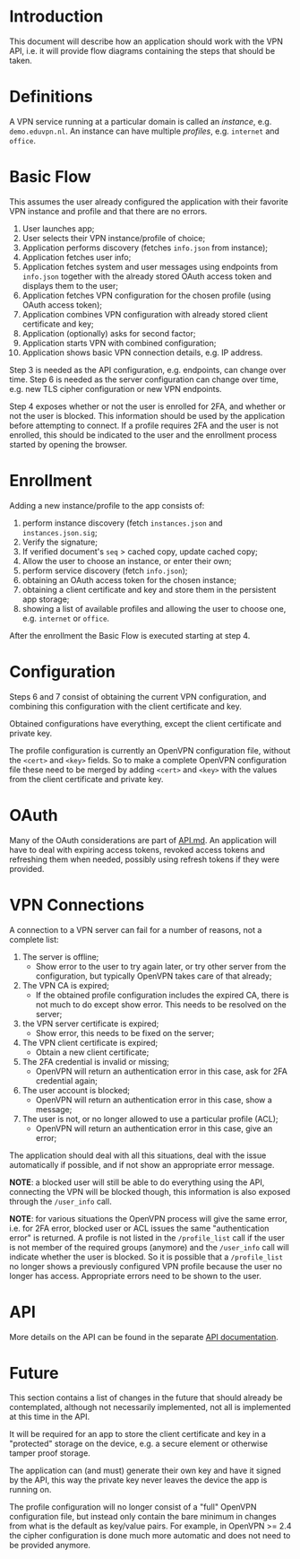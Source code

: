 # Introduction

This document will describe how an application should work with the VPN API,
i.e. it will provide flow diagrams containing the steps that should be taken.

# Definitions

A VPN service running at a particular domain is called an _instance_, e.g. 
`demo.eduvpn.nl`. An instance can have multiple _profiles_, e.g. 
`internet` and `office`.

# Basic Flow

This assumes the user already configured the application with their favorite 
VPN instance and profile and that there are no errors.

1.  User launches app;
2.  User selects their VPN instance/profile of choice;
3.  Application performs discovery (fetches `info.json` from instance);
4.  Application fetches user info;
5.  Application fetches system and user messages using endpoints from 
    `info.json` together with the already stored OAuth access token and displays 
    them to the user;
6.  Application fetches VPN configuration for the chosen profile (using OAuth 
    access token);
7.  Application combines VPN configuration with already stored client 
    certificate and key;
8.  Application (optionally) asks for second factor;
9.  Application starts VPN with combined configuration;
10. Application shows basic VPN connection details, e.g. IP address.

Step 3 is needed as the API configuration, e.g. endpoints, can change over 
time. Step 6 is needed as the server configuration can change over time, e.g. 
new TLS cipher configuration or new VPN endpoints.

Step 4 exposes whether or not the user is enrolled for 2FA, and whether or not
the user is blocked. This information should be used by the application before
attempting to connect. If a profile requires 2FA and the user is not enrolled,
this should be indicated to the user and the enrollment process started by 
opening the browser.

# Enrollment

Adding a new instance/profile to the app consists of:

1. perform instance discovery (fetch `instances.json` and `instances.json.sig`; 
2. Verify the signature;
3. If verified document's `seq` > cached copy, update cached copy;
4. Allow the user to choose an instance, or enter their own; 
5. perform service discovery (fetch `info.json`);
6. obtaining an OAuth access token for the chosen instance;
7. obtaining a client certificate and key and store them in the persistent app 
   storage;
8. showing a list of available profiles and allowing the user to choose one, 
   e.g. `internet` or `office`.

After the enrollment the Basic Flow is executed starting at step 4.

# Configuration

Steps 6 and 7 consist of obtaining the current VPN configuration, and combining
this configuration with the client certificate and key.

Obtained configurations have everything, except the client certificate and 
private key.

The profile configuration is currently an OpenVPN configuration file, without
the `<cert>` and `<key>` fields. So to make a complete OpenVPN configuration 
file these need to be merged by adding `<cert>` and `<key>` with the values
from the client certificate and private key.

# OAuth

Many of the OAuth considerations are part of [API.md](API.md). An application
will have to deal with expiring access tokens, revoked access tokens and 
refreshing them when needed, possibly using refresh tokens if they were 
provided.

# VPN Connections

A connection to a VPN server can fail for a number of reasons, not a complete 
list:

1. The server is offline;
   * Show error to the user to try again later, or try other server from the
     configuration, but typically OpenVPN takes care of that already;
2. The VPN CA is expired;
   * If the obtained profile configuration includes the expired CA, there is 
     not much to do except show error. This needs to be resolved on the server;
3. the VPN server certificate is expired;
   * Show error, this needs to be fixed on the server;
4. The VPN client certificate is expired;
   * Obtain a new client certificate;
5. The 2FA credential is invalid or missing;
   * OpenVPN will return an authentication error in this case, ask for 2FA 
     credential again;
6. The user account is blocked;
   * OpenVPN will return an authentication error in this case, show a message;
7. The user is not, or no longer allowed to use a particular profile (ACL);
   * OpenVPN will return an authentication error in this case, give an error;

The application should deal with all this situations, deal with the issue 
automatically if possible, and if not show an appropriate error message.

**NOTE**: a blocked user will still be able to do everything using the API, 
connecting the VPN will be blocked though, this information is also exposed
through the `/user_info` call.

**NOTE**: for various situations the OpenVPN process will give the same error,
i.e. for 2FA error, blocked user or ACL issues the same "authentication error"
is returned. A profile is not listed in the `/profile_list` call if the user is
not member of the required groups (anymore) and the `/user_info` call will 
indicate whether the user is blocked. So it is possible that a `/profile_list` 
no longer shows a previously configured VPN profile because the user no longer 
has access. Appropriate errors need to be shown to the user.

# API 

More details on the API can be found in the separate 
[API documentation](API.md).

# Future

This section contains a list of changes in the future that should already be 
contemplated, although not necessarily implemented, not all is implemented at
this time in the API.

It will be required for an app to store the client certificate and key in a 
"protected" storage on the device, e.g. a secure element or otherwise tamper 
proof storage.

The application can (and must) generate their own key and have it signed by 
the API, this way the private key never leaves the device the app is running 
on.

The profile configuration will no longer consist of a "full" OpenVPN 
configuration file, but instead only contain the bare minimum in changes from 
what is the default as key/value pairs. For example, in OpenVPN >= 2.4 the 
cipher configuration is done much more automatic and does not need to be 
provided anymore.
